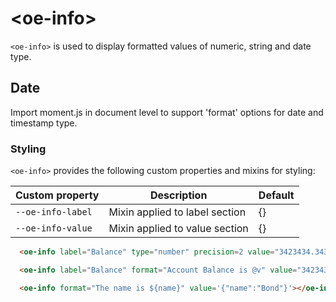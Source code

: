 # \<oe-info\>

`<oe-info>` is used to display formatted values of numeric, string and date type.

## Date
Import moment.js in document level to support 'format' options for date and timestamp type.

### Styling

`<oe-info>` provides the following custom properties and mixins for styling:

Custom property | Description | Default
----------------|-------------|----------
`--oe-info-label` | Mixin applied to label section | {}
`--oe-info-value` | Mixin applied to value section | {}

```html
  <oe-info label="Balance" type="number" precision=2 value="3423434.34324"></oe-info>

  <oe-info label="Balance" format="Account Balance is @v" value="3423434.34324"></oe-info>

  <oe-info format="The name is ${name}" value='{"name":"Bond"}'></oe-info>
```
